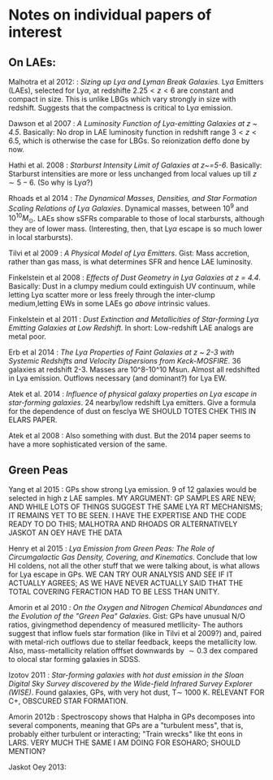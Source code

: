 

Notes on individual papers of interest
======================================

On LAEs:
--------

Malhotra et al 2012:
:    *Sizing up Lyα and Lyman Break Galaxies.* Ly$\alpha$ Emitters (LAEs), selected for Ly$\alpha$, at redshifte $2.25 < z < 6$ are constant and compact in size. This is unlike LBGs which vary strongly in size with redshift. Suggests that the compactness is critical to Ly$\alpha$ emission.

Dawson et al 2007
:    *A Luminosity Function of Lyα-emitting Galaxies at z ~ 4.5*. Basically: No drop in LAE luminosity function in redshift range $3 < z < 6.5$, which is otherwise the case for LBGs. So reionization deffo done by now.

Hathi et al. 2008
:    *Starburst Intensity Limit of Galaxies at z~=5-6*. Basically: Starburst intensities are more or less unchanged from local values up till $z \sim 5-6$. (So why is Ly$\alpha$?)

Rhoads et al 2014
:    *The Dynamical Masses, Densities, and Star Formation Scaling Relations of Lyα Galaxies*.  Dynamical masses, between $10^9$ and $10^{10} M_{\odot}$. LAEs show sSFRs comparable to those of local starbursts, although they are of lower mass. (Interesting, then, that Ly$\alpha$ escape is so much lower in local starbursts).

Tilvi et al 2009
:    *A Physical Model of Lyα Emitters*. Gist: Mass accretion, rather than gas mass, is what determines SFR and hence LAE luminosity.

Finkelstein et al 2008
:    *Effects of Dust Geometry in Lyα Galaxies at z = 4.4*. Basically: Dust in a clumpy medium could extinguish UV continuum, while letting Lyα scatter more or less freely through the inter-clump medium,letting EWs in some LAEs go *above* intrinsic values.

Finkelstein et al 2011
:    *Dust Extinction and Metallicities of Star-forming Lyα Emitting Galaxies at Low Redshift*. In short: Low-redshift LAE analogs are metal poor.

Erb et al 2014
:    *The Lyα Properties of Faint Galaxies at z ~ 2-3 with Systemic Redshifts and Velocity Dispersions from Keck-MOSFIRE*. 36 galaxies at redshift 2-3. Masses are 10^8-10^10 Msun.  Almost all redshifted in Lya emission. Outflows necessary (and dominant?) for Lya EW.

Atek et al. 2014
:    *Influence of physical galaxy properties on Lyα escape in star-forming galaxies*. 24 nearby/low redshift Lya emitters. Give a formula for the dependence of dust on fesclya WE SHOULD TOTES CHEK THIS IN ELARS PAPER.

Atek et al 2008
:    Also something with dust. But the 2014 paper seems to have a more sophisticated version of the same.


Green Peas
----------

Yang et al 2015 
:    GPs show strong Lya emission. 9 of 12 galaxies would be
    selected in high z LAE samples. MY ARGUMENT: GP SAMPLES ARE NEW; AND WHILE 
    LOTS OF THINGS SUGGEST THE SAME LYA RT MECHANISMS; IT REMAINS YET TO BE
    SEEN. I HAVE THE EXPERTISE AND THE CODE READY TO DO THIS; MALHOTRA AND
    RHOADS OR ALTERNATIVELY JASKOT AN OEY HAVE THE DATA

Henry et al 2015
:    *Lyα Emission from Green Peas: The Role of Circumgalactic Gas Density, Covering, and Kinematics*. Conclude that low HI coldens, not all the other stuff that we were talking about, is what allows for Lya escape in GPs. WE CAN TRY OUR ANALYSIS AND SEE IF IT ACTUALLY AGREES; AS WE HAVE NEVER ACTUALLY SAID THAT THE TOTAL COVERING FERACTION HAD TO BE LESS THAN UNITY.

Amorin et al 2010
:    *On the Oxygen and Nitrogen Chemical Abundances and the Evolution of the "Green Pea" Galaxies*. Gist: GPs have unusual N/O ratios, givingmethod dependency of measured metllicity- The authors suggest that inflow fuels star formation (like in Tilvi et al 2009?) and, paired with metal-rich outflows due to stellar feedback, keeps the metallicity low.  Also, mass-metallicity relation offfset downwards by $\sim 0.3$ dex compared to olocal star forming galaxies in SDSS.


Izotov 2011
:    *Star-forming galaxies with hot dust emission in the Sloan Digital Sky Survey discovered by the Wide-field Infrared Survey Explorer (WISE)*. Found galaxies, GPs, with very hot dust, T$\sim$ 1000 K. RELEVANT FOR C+, OBSCURED STAR FORMATION.

Amorin 2012b
:    Spectroscopy shows that Halpha in GPs decomposes into several components, meaning that GPs are a "turbulent mess", that is, probably either turbulent or interacting; "Train wrecks" like tht eons in LARS. VERY MUCH THE SAME I AM DOING FOR ESOHARO; SHOULD MENTION?

Jaskot Oey 2013: 

